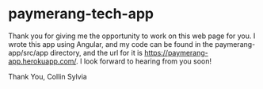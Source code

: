 # paymerang-tech-app
 
Thank you for giving me the opportunity to work on this web page for you. I wrote this app using Angular, and my code can be found in the paymerang-app/src/app directory, and the url for it is https://paymerang-app.herokuapp.com/. I look forward to hearing from you soon!

Thank You,
Collin Sylvia
